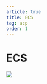 ```yaml
---
article: true  
title: ECS
tag: acp
order: 1
---
```


# ECS




![](https://golearning.oss-cn-shanghai.aliyuncs.com/obsidian扫码_搜索联合传播样式-标准色版.png)
